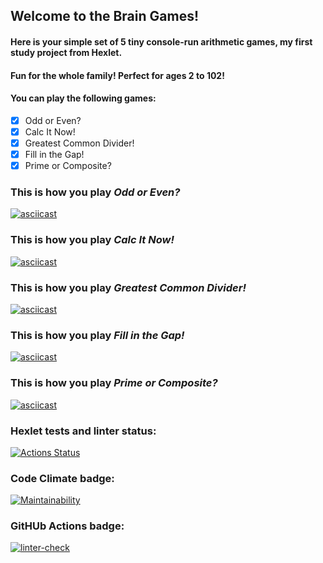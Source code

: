 ## Welcome to the Brain Games!
#### Here is your simple set of 5 tiny console-run arithmetic games, my first study project from Hexlet. 
#### Fun for the whole family! Perfect for ages 2 to 102!
#### You can play the following games:
- [x] Odd or Even?
- [x] Calc It Now!
- [x] Greatest Common Divider!
- [x] Fill in the Gap!
- [x] Prime or Composite?

### This is how you play *Odd or Even?*
[![asciicast](https://asciinema.org/a/uzByxPLHO4m0HjD478S1AwfOa.svg)](https://asciinema.org/a/uzByxPLHO4m0HjD478S1AwfOa)

### This is how you play *Calc It Now!*
[![asciicast](https://asciinema.org/a/LpQCkwTORHfZgMmjq6RfEGTvx.svg)](https://asciinema.org/a/LpQCkwTORHfZgMmjq6RfEGTvx)

### This is how you play *Greatest Common Divider!*
[![asciicast](https://asciinema.org/a/WSCAAJHjqWBXg3EdZBXR0gkWH.svg)](https://asciinema.org/a/WSCAAJHjqWBXg3EdZBXR0gkWH)

### This is how you play *Fill in the Gap!*
[![asciicast](https://asciinema.org/a/jgjPqisiev7XHnyB9A4wtn7Zn.svg)](https://asciinema.org/a/jgjPqisiev7XHnyB9A4wtn7Zn)

### This is how you play *Prime or Composite?*
[![asciicast](https://asciinema.org/a/5ShTTL1U7SFruWR8YEgrYuxHb.svg)](https://asciinema.org/a/5ShTTL1U7SFruWR8YEgrYuxHb)

### Hexlet tests and linter status:
[![Actions Status](https://github.com/Polyrom/python-project-lvl1/workflows/hexlet-check/badge.svg)](https://github.com/Polyrom/python-project-lvl1/actions)

### Code Climate badge:
[![Maintainability](https://api.codeclimate.com/v1/badges/6af27a1af567a141a2df/maintainability)](https://codeclimate.com/github/Polyrom/python-project-lvl1/maintainability)
### GitHUb Actions badge:
[![linter-check](https://github.com/Polyrom/python-project-lvl1/actions/workflows/linter-check.yml/badge.svg)](https://github.com/Polyrom/python-project-lvl1/actions/workflows/linter-check.yml)

